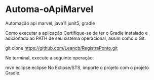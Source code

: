 # Automa-oApiMarvel
Automação api marvel, java11 junit5, gradle

Como executar a aplicação
Certifique-se de ter o Gradle instalado e adicionado ao PATH de seu sistema operacional, assim como o Git.

git clone https://github.com/Leancb/RegistraPonto.git

No terminal, execute a seguinte operação:

mvn eclipse:eclipse
No Eclipse/STS, importe o projeto com o projeto Gradle.
